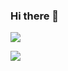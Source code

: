 ### Hi there 👋


![](https://github-readme-stats.vercel.app/api?username=khabibkhanov&count_private=true&show_icons=true&theme=react)

![](https://github-readme-stats.vercel.app/api/top-langs/?username=khabibkhanov&show_icons=true&theme=react)
<!--
**khabibkhanov/Khabibkhanov** is a ✨ _special_ ✨ repository because its `README.md` (this file) appears on your GitHub profile.

Here are some ideas to get you started:



- 🔭 I’m currently working on ...
- 🌱 I’m currently learning ...
- 👯 I’m looking to collaborate on ...
- 🤔 I’m looking for help with ...
- 💬 Ask me about ...
- 📫 How to reach me: ...
- 😄 Pronouns: ...
- ⚡ Fun fact: ...
-->
